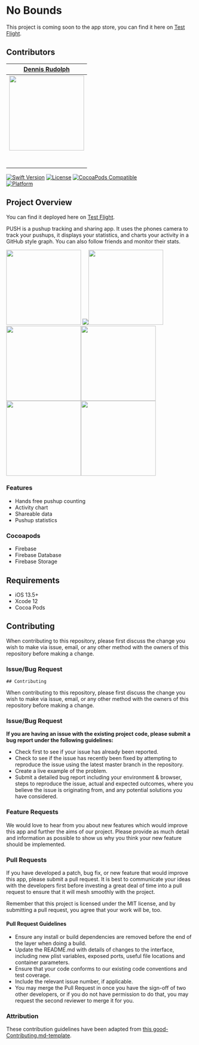 # No Bounds

This project is coming soon to the app store, you can find it here on [Test Flight]().

## Contributors


|                                       [Dennis Rudolph](https://github.com/drudolpho)                                        |
| :-----------------------------------------------------------------------------------------------------------: |
|                      [<img src="https://i.ibb.co/6mN3Qm3/IMG-20190124-WA0000.jpg" width = "200" />](https://github.com/)                       |
|                 [<img src="https://github.com/favicon.ico" width="15"> ](https://github.com/drudolpho)                 |
| [ <img src="https://static.licdn.com/sc/h/al2o9zrvru7aqj8e1x2rzsrca" width="15"> ](https://www.linkedin.com/in/dennis-rudolph-279797169/) |


[![Swift Version][swift-image]][swift-url]
[![License][license-image]][license-url]
[![CocoaPods Compatible](https://img.shields.io/cocoapods/v/EZSwiftExtensions.svg)](https://img.shields.io/cocoapods/v/LFAlertController.svg)  
[![Platform](https://img.shields.io/cocoapods/p/LFAlertController.svg?style=flat)](http://cocoapods.org/pods/LFAlertController)


## Project Overview

You can find it deployed here on [Test Flight]().

PUSH is a pushup tracking and sharing app. It uses the phones camera to track your pushups, it displays your statistics, and charts your activity in a GitHub style graph. You can also follow friends and monitor their stats.

<img src="https://i.ibb.co/W5mjCb3/IMG-0147.png" width = "200" /> <img src="https://ibb.co/NC04K4b"><img src="https://i.ibb.co/3dxJcJQ/IMG-0138.png" width = "200" /><img src="https://i.ibb.co/SwYh9zN/IMG-0148.png" width = "200" /><img src="https://i.ibb.co/TbnyGBD/IMG-0143.png" width = "200" />
<img src="https://i.ibb.co/drxGvD6/IMG-0144.png" width = "200" /><img src="https://i.ibb.co/G7JDbRG/IMG-0141.png" width = "200" />

### Features

-    Hands free pushup counting
-    Activity chart
-    Shareable data
-    Pushup statistics

### Cocoapods

- Firebase
- Firebase Database
- Firebase Storage

## Requirements

-   iOS 13.5+
-   Xcode 12
-   Cocoa Pods

## Contributing

When contributing to this repository, please first discuss the change you wish to make via issue, email, or any other method with the owners of this repository before making a change.

### Issue/Bug Request

    ## Contributing

When contributing to this repository, please first discuss the change you wish to make via issue, email, or any other method with the owners of this repository before making a change.

### Issue/Bug Request

 **If you are having an issue with the existing project code, please submit a bug report under the following guidelines:**
 - Check first to see if your issue has already been reported.
 - Check to see if the issue has recently been fixed by attempting to reproduce the issue using the latest master branch in the repository.
 - Create a live example of the problem.
 - Submit a detailed bug report including your environment & browser, steps to reproduce the issue, actual and expected outcomes,  where you believe the issue is originating from, and any potential solutions you have considered.

### Feature Requests

We would love to hear from you about new features which would improve this app and further the aims of our project. Please provide as much detail and information as possible to show us why you think your new feature should be implemented.

### Pull Requests

If you have developed a patch, bug fix, or new feature that would improve this app, please submit a pull request. It is best to communicate your ideas with the developers first before investing a great deal of time into a pull request to ensure that it will mesh smoothly with the project.

Remember that this project is licensed under the MIT license, and by submitting a pull request, you agree that your work will be, too.

#### Pull Request Guidelines

- Ensure any install or build dependencies are removed before the end of the layer when doing a build.
- Update the README.md with details of changes to the interface, including new plist variables, exposed ports, useful file locations and container parameters.
- Ensure that your code conforms to our existing code conventions and test coverage.
- Include the relevant issue number, if applicable.
- You may merge the Pull Request in once you have the sign-off of two other developers, or if you do not have permission to do that, you may request the second reviewer to merge it for you.

### Attribution

These contribution guidelines have been adapted from [this good-Contributing.md-template](https://gist.github.com/PurpleBooth/b24679402957c63ec426).


[swift-image]: https://img.shields.io/badge/swift-5.0-orange.svg
[swift-url]: https://swift.org/
[license-image]: https://img.shields.io/badge/License-MIT-blue.svg
[license-url]: LICENSE
